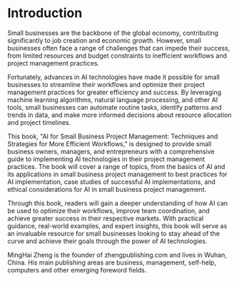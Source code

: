 # Introduction

Small businesses are the backbone of the global economy, contributing significantly to job creation and economic growth. However, small businesses often face a range of challenges that can impede their success, from limited resources and budget constraints to inefficient workflows and project management practices.

Fortunately, advances in AI technologies have made it possible for small businesses to streamline their workflows and optimize their project management practices for greater efficiency and success. By leveraging machine learning algorithms, natural language processing, and other AI tools, small businesses can automate routine tasks, identify patterns and trends in data, and make more informed decisions about resource allocation and project timelines.

This book, "AI for Small Business Project Management: Techniques and Strategies for More Efficient Workflows," is designed to provide small business owners, managers, and entrepreneurs with a comprehensive guide to implementing AI technologies in their project management practices. The book will cover a range of topics, from the basics of AI and its applications in small business project management to best practices for AI implementation, case studies of successful AI implementations, and ethical considerations for AI in small business project management.

Through this book, readers will gain a deeper understanding of how AI can be used to optimize their workflows, improve team coordination, and achieve greater success in their respective markets. With practical guidance, real-world examples, and expert insights, this book will serve as an invaluable resource for small businesses looking to stay ahead of the curve and achieve their goals through the power of AI technologies.

MingHai Zheng is the founder of zhengpublishing.com and lives in Wuhan, China. His main publishing areas are business, management, self-help, computers and other emerging foreword fields.
